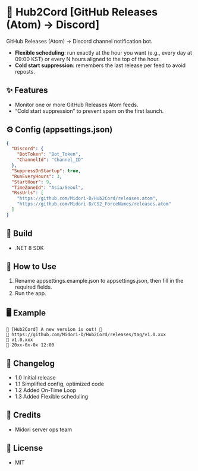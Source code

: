 # 🎀 Hub2Cord [GitHub Releases (Atom) -> Discord]
GitHub Releases (Atom) → Discord channel notification bot.
- **Flexible scheduling**: run exactly at the hour you want (e.g., every day at 09:00 KST) or every N hours aligned to the top of the hour.
- **Cold start suppression**: remembers the last release per feed to avoid reposts.

## ✨ Features
- Monitor one or more GitHub Releases Atom feeds.
- “Cold start suppression” to prevent spam on the first launch.

## ⚙️ Config (appsettings.json)

```json
{
  "Discord": {
    "BotToken": "Bot_Token",
    "ChannelId": "Channel_ID"
  },
  "SuppressOnStartup": true,
  "RunEveryHours": 3,
  "StartHour": 9,
  "TimeZoneId": "Asia/Seoul",
  "RssUrls": [
    "https://github.com/Midori-D/Hub2Cord/releases.atom",
    "https://github.com/Midori-D/CS2_ForceNames/releases.atom"
  ]
}
```

## 🧪 Build
- .NET 8 SDK

## 🚀 How to Use
1. Rename appsettings.example.json to appsettings.json, then fill in the required fields.
2. Run the app.

## 🖥️ Example
```
📢 [Hub2Cord] A new version is out! 💌
🔗 https://github.com/Midori-D/Hub2Cord/releases/tag/v1.0.xxx
📝 v1.0.xxx
📅 20xx-0x-0x 12:00
```

## 📝 Changelog
- 1.0 Initial release
- 1.1 Simplified config, optimized code
- 1.2 Added On-Time Loop
- 1.3 Added Flexible scheduling

## 🙏 Credits
- Midori server ops team

## 📄 License
- MIT
